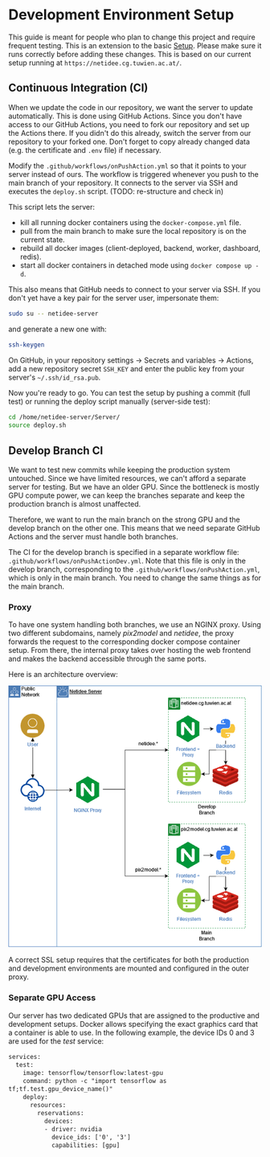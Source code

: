 # Development Environment Setup

This guide is meant for people who plan to change this project and require frequent testing.
This is an extension to the basic [Setup](setup.md). Please make sure it runs correctly before adding these changes.
This is based on our current setup running at `https://netidee.cg.tuwien.ac.at/`.


## Continuous Integration (CI)

When we update the code in our repository, we want the server to update automatically. 
This is done using GitHub Actions. 
Since you don't have access to our GitHub Actions, you need to fork our repository and set up the Actions there.
If you didn't do this already, switch the server from our repository to your forked one. 
Don't forget to copy already changed data (e.g. the certificate and `.env` file) if necessary.

Modify the `.github/workflows/onPushAction.yml` so that it points to your server instead of ours.
The workflow is triggered whenever you push to the main branch of your repository. 
It connects to the server via SSH and executes the `deploy.sh` script. (TODO: re-structure and check in)

This script lets the server:
* kill all running docker containers using the `docker-compose.yml` file.
* pull from the main branch to make sure the local repository is on the current state.
* rebuild all docker images (client-deployed, backend, worker, dashboard, redis).
* start all docker containers in detached mode using `docker compose up -d`.

This also means that GitHub needs to connect to your server via SSH. 
If you don't yet have a key pair for the server user, impersonate them:
```bash 
sudo su -- netidee-server
```
and generate a new one with:
```bash 
ssh-keygen
```
On GitHub, in your repository settings -> Secrets and variables -> Actions, add a new repository secret `SSH_KEY` 
and enter the public key from your server's `~/.ssh/id_rsa.pub`.

Now you're ready to go. You can test the setup by pushing a commit (full test) or 
running the deploy script manually (server-side test):
```bash
cd /home/netidee-server/Server/
source deploy.sh
```


## Develop Branch CI

We want to test new commits while keeping the production system untouched. 
Since we have limited resources, we can't afford a separate server for testing. But we have an older GPU. 
Since the bottleneck is mostly GPU compute power, we can keep the branches separate and 
keep the production branch is almost unaffected.

Therefore, we want to run the main branch on the strong GPU and the develop branch on the other one.
This means that we need separate GitHub Actions and the server must handle both branches.

The CI for the develop branch is specified in a separate workflow file: `.github/workflows/onPushActionDev.yml`.
Note that this file is only in the develop branch, corresponding to the `.github/workflows/onPushAction.yml`, 
which is only in the main branch. 
You need to change the same things as for the main branch.


### Proxy

To have one system handling both branches, we use an NGINX proxy. 
Using two different subdomains, namely *pix2model* and *netidee*, 
the proxy forwards the request to the corresponding docker compose container setup. 
From there, the internal proxy takes over hosting the web frontend and 
makes the backend accessible through the same ports. 

Here is an architecture overview:

![Architecture Overview](architecture.png)

A correct SSL setup requires that the certificates for both the production and development environments 
are mounted and configured in the outer proxy.


### Separate GPU Access

Our server has two dedicated GPUs that are assigned to the productive and development setups. 
Docker allows specifying the exact graphics card that a container is able to use. 
In the following example, the device IDs 0 and 3 are used for the *test* service:

```docker-compose
services:
  test:
    image: tensorflow/tensorflow:latest-gpu
    command: python -c "import tensorflow as tf;tf.test.gpu_device_name()"
    deploy:
      resources:
        reservations:
          devices:
          - driver: nvidia
            device_ids: ['0', '3']
            capabilities: [gpu]
```



